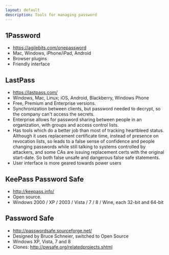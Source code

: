 ```yaml
---
layout: default
description: Tools for managing password
---
```


1Password
---------

 * <https://agilebits.com/onepassword>
 * Mac, Windows, iPhone/iPad, Android
 * Browser plugins
 * Friendly interface


LastPass
--------

 * <https://lastpass.com/>
 * Windows, Mac, Linux; iOS, Android, Blackberry, Windows Phone
 * Free, Premium and Enterprise versions.
 * Synchronization between clients, but password needed to decrypt, so the company can't access the secrets.
 * Enterprise allows for password sharing between people in an organization, with
   groups and access control lists.
 * Has tools which do a better job than most of tracking heartbleed status.
   Although it uses replacement certificate time, instead of presence on
   revocation lists, so leads to a false sense of confidence and people
   changing passwords while still talking to systems controlled by attackers,
   and some CAs are issuing replacement certs with the original start-date.
   So both false unsafe and dangerous false safe statements.
 * User interface is more geared towards power users


KeePass Password Safe
---------------------

 * <http://keepass.info/>
 * Open source.
 * Windows 2000 / XP / 2003 / Vista / 7 / 8 / Wine, each 32-bit and 64-bit


Password Safe
-------------

 * <http://passwordsafe.sourceforge.net/>
 * Designed by Bruce Schneier, switched to Open Source
 * Windows XP, Vista, 7 and 8
 * Clones: <http://pwsafe.org/relatedprojects.shtml>

